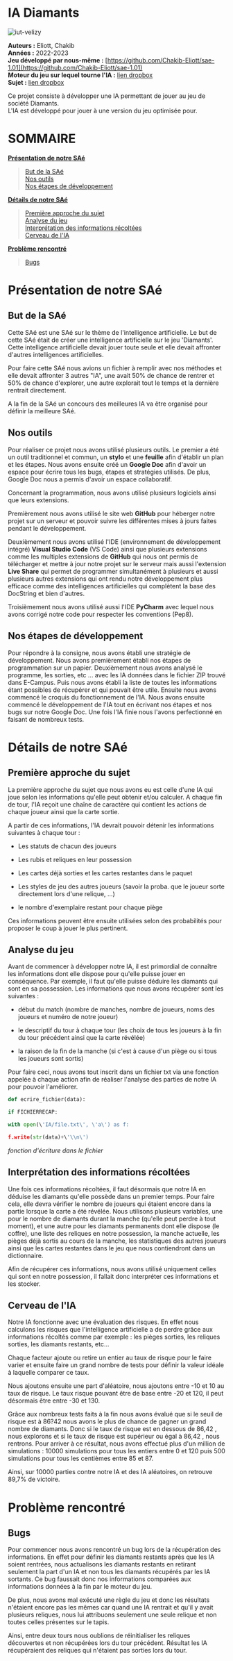 # IA Diamants

![iut-velizy](http://eliott-b.tech/iut-velizy/IUT%20Velizy%20Villacoublay%20logo%202020%20ecran.png)

**Auteurs :** Eliott, Chakib  
**Années :** 2022-2023   
**Jeu développé par nous-même :** [https://github.com/Chakib-Eliott/sae-1.01](https://github.com/Chakib-Eliott/sae-1.01)  
**Moteur du jeu sur lequel tourne l'IA :** [lien dropbox](https://www.dropbox.com/s/qco14jtnunbo5st/SAE_2_IA_Diamants_v2.zip?dl=0)  
**Sujet :** [lien dropbox](https://www.dropbox.com/s/jugdkj4u0t0k4ne/SAE1.02_IA_diamant_enonce.pdf?dl=0)  


Ce projet consiste à développer une IA permettant de jouer au jeu de société Diamants.  
L'IA est développé pour jouer à une version du jeu optimisée pour.


# SOMMAIRE  

**[Présentation de notre SAé](#présentation-de-notre-saé)**  

> [But de la SAé](#but-de-la-saé)  
> [Nos outils](#nos-outils)  
> [Nos étapes de développement](#nos-étapes-de-développement)  

**[Détails de notre SAé](#détails-de-notre-saé)**  

> [Première approche du sujet](#première-approche-du-sujet)  
> [Analyse du jeu](#analyse-du-jeu)  
> [Interprétation des informations récoltées](#interprétation-des-informations-récoltées)  
> [Cerveau de l'IA](#cerveau-de-lia)  

**[Problème rencontré](#problème-rencontré)**  

> [Bugs](#bugs)  


# Présentation de notre SAé

## But de la SAé

Cette SAé est une SAé sur le thème de l'intelligence artificielle. Le
but de cette SAé était de créer une intelligence artificielle sur le jeu
'Diamants'. Cette intelligence artificielle devait jouer toute seule et
elle devait affronter d'autres intelligences artificielles.

Pour faire cette SAé nous avions un fichier à remplir avec nos méthodes
et elle devait affronter 3 autres "IA", une avait 50% de chance de
rentrer et 50% de chance d'explorer, une autre explorait tout le temps
et la dernière rentrait directement.

A la fin de la SAé un concours des meilleures IA va être organisé pour
définir la meilleure SAé.

## Nos outils

Pour réaliser ce projet nous avons utilisé plusieurs outils. Le premier
a été un outil traditionnel et commun, un **stylo** et une **feuille**
afin d'établir un plan et les étapes. Nous avons ensuite créé un
**Google Doc** afin d'avoir un espace pour écrire tous les bugs, étapes
et stratégies utilisés. De plus, Google Doc nous a permis d'avoir un
espace collaboratif.

Concernant la programmation, nous avons utilisé plusieurs logiciels
ainsi que leurs extensions.

Premièrement nous avons utilisé le site web **GitHub** pour héberger
notre projet sur un serveur et pouvoir suivre les différentes mises à
jours faites pendant le développement.

Deuxièmement nous avons utilisé l'IDE (environnement de développement
intégré) **Visual Studio Code** (VS Code) ainsi que plusieurs extensions
comme les multiples extensions de **GitHub** qui nous ont permis de
télécharger et mettre à jour notre projet sur le serveur mais aussi
l'extension **Live Share** qui permet de programmer simultanément à
plusieurs et aussi plusieurs autres extensions qui ont rendu notre
développement plus efficace comme des intelligences artificielles qui
complètent la base des DocString et bien d'autres.

Troisièmement nous avons utilisé aussi l'IDE **PyCharm** avec lequel
nous avons corrigé notre code pour respecter les conventions (Pep8).

## Nos étapes de développement

Pour répondre à la consigne, nous avons établi une stratégie de
développement. Nous avons premièrement établi nos étapes de
programmation sur un papier. Deuxièmement nous avons analysé le
programme, les sorties, etc ... avec les IA données dans le fichier ZIP
trouvé dans E-Campus. Puis nous avons établi la liste de toutes les
informations étant possibles de récupérer et qui pouvait être utile.
Ensuite nous avons commencé le croquis du fonctionnement de l'IA. Nous
avons ensuite commencé le développement de l'IA tout en écrivant nos
étapes et nos bugs sur notre Google Doc. Une fois l'IA finie nous
l'avons perfectionné en faisant de nombreux tests.

# Détails de notre SAé

## Première approche du sujet 

La première approche du sujet que nous avons eu est celle d'une IA qui
joue selon les informations qu'elle peut obtenir et/ou calculer. A
chaque fin de tour, l'IA reçoit une chaîne de caractère qui contient les
actions de chaque joueur ainsi que la carte sortie.

A partir de ces informations, l'IA devrait pouvoir détenir les
informations suivantes à chaque tour :

-   Les statuts de chacun des joueurs

-   Les rubis et reliques en leur possession

-   Les cartes déjà sorties et les cartes restantes dans le paquet

-   Les styles de jeu des autres joueurs (savoir la proba. que le joueur sorte directement lors d'une relique, ...)

-   le nombre d'exemplaire restant pour chaque piège

Ces informations peuvent être ensuite utilisées selon des probabilités
pour proposer le coup à jouer le plus pertinent.

## Analyse du jeu

Avant de commencer à développer notre IA, il est primordial de connaître
les informations dont elle dispose pour qu'elle puisse jouer en
conséquence. Par exemple, il faut qu'elle puisse déduire les diamants
qui sont en sa possession. Les informations que nous avons récupérer
sont les suivantes :

-   début du match (nombre de manches, nombre de joueurs, noms des joueurs et numéro de notre joueur)

-   le descriptif du tour à chaque tour (les choix de tous les joueurs à la fin du tour précédent ainsi que la carte révélée)

-   la raison de la fin de la manche (si c'est à cause d'un piège ou si tous les joueurs sont sortis)

Pour faire ceci, nous avons tout inscrit dans un fichier txt via une
fonction appelée à chaque action afin de réaliser l'analyse des parties
de notre IA pour pouvoir l'améliorer.

```python
def ecrire_fichier(data):

if FICHIERRECAP:

with open(\'IA/file.txt\', \'a\') as f:

f.write(str(data)+\'\\n\')
```

*fonction d'écriture dans le fichier*

## Interprétation des informations récoltées

Une fois ces informations récoltées, il faut désormais que notre IA en
déduise les diamants qu'elle possède dans un premier temps. Pour faire
cela, elle devra vérifier le nombre de joueurs qui étaient encore dans
la partie lorsque la carte a été révélée. Nous utilisons plusieurs
variables, une pour le nombre de diamants durant la manche (qu'elle peut
perdre à tout moment), et une autre pour les diamants permanents dont
elle dispose (le coffre), une liste des reliques en notre possession, la
manche actuelle, les pièges déjà sortis au cours de la manche, les
statistiques des autres joueurs ainsi que les cartes restantes dans le
jeu que nous contiendront dans un dictionnaire.

Afin de récupérer ces informations, nous avons utilisé uniquement celles
qui sont en notre possession, il fallait donc interpréter ces
informations et les stocker.

## Cerveau de l'IA

Notre IA fonctionne avec une évaluation des risques. En effet nous
calculons les risques que l'intelligence artificielle a de perdre grâce
aux informations récoltés comme par exemple : les pièges sorties, les
reliques sorties, les diamants restants, etc...

Chaque facteur ajoute ou retire un entier au taux de risque pour le
faire varier et ensuite faire un grand nombre de tests pour définir la
valeur idéale à laquelle comparer ce taux.

Nous ajoutons ensuite une part d'aléatoire, nous ajoutons entre -10 et
10 au taux de risque. Le taux risque pouvant être de base entre -20 et
120, il peut désormais être entre -30 et 130.

Grâce aux nombreux tests faits à la fin nous avons évalué que si le
seuil de risque est à 86?42 nous avons le plus de chance de gagner un
grand nombre de diamants. Donc si le taux de risque est en dessous de
86,42 , nous explorons et si le taux de risque est supérieur ou égal à
86,42 , nous rentrons. Pour arriver à ce résultat, nous avons effectué
plus d'un million de simulations : 10000 simulations pour tous les
entiers entre 0 et 120 puis 500 simulations pour tous les centièmes
entre 85 et 87.

Ainsi, sur 10000 parties contre notre IA et des IA aléatoires, on
retrouve 89,7% de victoire.

# Problème rencontré

## Bugs

Pour commencer nous avons rencontré un bug lors de la récupération des
informations. En effet pour définir les diamants restants après que les
IA soient rentrées, nous actualisons les diamants restants en retirant
seulement la part d'un IA et non tous les diamants récupérés par les IA
sortants. Ce bug faussait donc nos informations comparées aux
informations données à la fin par le moteur du jeu.

De plus, nous avons mal exécuté une règle du jeu et donc les résultats
n'étaient encore pas les mêmes car quand une IA rentrait et qu'il y
avait plusieurs reliques, nous lui attribuons seulement une seule
relique et non toutes celles présentes sur le tapis.

Ainsi, entre deux tours nous oublions de réinitialiser les reliques
découvertes et non récupérées lors du tour précédent. Résultat les IA
récupéraient des reliques qui n'étaient pas sorties lors du tour.
